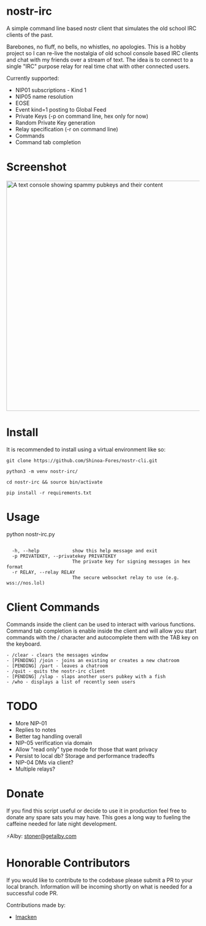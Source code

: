 # nostr-irc
A simple command line based nostr client that simulates the old school IRC clients of the past.

Barebones, no fluff, no bells, no whistles, no apologies. This is a hobby project so I can re-live the nostalgia of old school console based IRC clients and chat with my friends over a stream of text. The idea is to connect to a single "IRC" purpose relay for real time chat with other connected users.

Currently supported:
- NIP01 subscriptions
        - Kind 1
- NIP05 name resolution
- EOSE
- Event kind=1 posting to Global Feed
- Private Keys (-p on command line, hex only for now)
- Random Private Key generation
- Relay specification (-r on command line)
- Commands
- Command tab completion 

# Screenshot
<img src="https://github.com/ronaldstoner/nostr-irc/blob/main/images/poc.png?raw=true" alt="A text console showing spammy pubkeys and their content" width="600">

# Install
It is recommended to install using a virtual environment like so:
```
git clone https://github.com/Shinoa-Fores/nostr-cli.git

python3 -m venv nostr-irc/

cd nostr-irc && source bin/activate

pip install -r requirements.txt

```

# Usage
python nostr-irc.py

```options:

  -h, --help            show this help message and exit
  -p PRIVATEKEY, --privatekey PRIVATEKEY
                        The private key for signing messages in hex format
  -r RELAY, --relay RELAY
                        The secure websocket relay to use (e.g. wss://nos.lol)
```

# Client Commands
Commands inside the client can be used to interact with various functions. Command tab completion is enable inside the client and will allow you start commands with the / character and autocomplete them with the TAB key on the keyboard.  

```
- /clear - clears the messages window
- [PENDING] /join - joins an existing or creates a new chatroom
- [PENDING] /part - leaves a chatroom
- /quit - quits the nostr-irc client
- [PENDING] /slap - slaps another users pubkey with a fish
- /who - displays a list of recently seen users
```

# TODO
- More NIP-01
- Replies to notes
- Better tag handling overall
- NIP-05 verification via domain
- Allow "read only" type mode for those that want privacy
- Persist to local db? Storage and performance tradeoffs
- NIP-04 DMs via client?
- Multiple relays?

# Donate
If you find this script useful or decide to use it in production feel free to donate any spare sats you may have. This goes a long way to fueling the caffeine needed for late night development.

⚡Alby: stoner@getalby.com

# Honorable Contributors
If you would like to contribute to the codebase please submit a PR to your local branch. Information will be incoming shortly on what is needed for a successful code PR. 

Contributions made by:
- [lmacken](https://github.com/lmacken)

